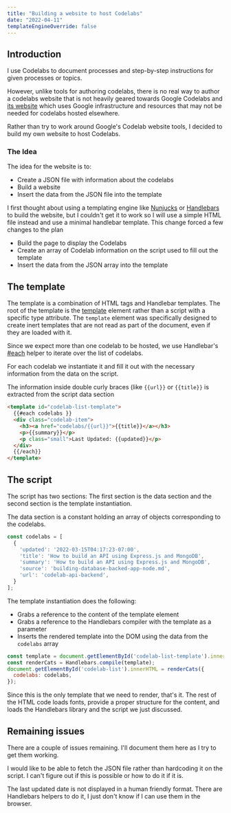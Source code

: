 ```yaml
---
title: "Building a website to host Codelabs"
date: "2022-04-11"
templateEngineOverride: false
---
```


## Introduction

I use Codelabs to document processes and step-by-step instructions for given processes or topics.

However, unlike tools for authoring codelabs, there is no real way to author a codelabs website that is not heavily geared towards Google Codelabs and [its website](https://codelabs.developers.google.com/) which uses Google infrastructure and resources that may not be needed for codelabs hosted elsewhere.

Rather than try to work around Google's Codelab website tools, I decided to build my own website to host Codelabs.

### The Idea

The idea for the website is to:

- Create a JSON file with information about the codelabs
- Build a website
- Insert the data from the JSON file into the template

I first thought about using a templating engine like [Nunjucks](https://mozilla.github.io/nunjucks/) or [Handlebars](https://handlebarsjs.com/) to build the website, but I couldn't get it to work so I will use a simple HTML file instead and use a minimal handlebar template. This change forced a few changes to the plan

- Build the page to display the Codelabs
- Create an array of Codelab information on the script used to fill out the template
- Insert the data from the JSON array into the template

## The template

The template is a combination of HTML tags and Handlebar templates. The root of the template is the [template](https://developer.mozilla.org/en-US/docs/Web/HTML/Element/template) element rather than a script with a specific type attribute. The `template` element was specifically designed to create inert templates that are not read as part of the document, even if they are loaded with it.

Since we expect more than one codelab to be hosted, we use Handlebar's [#each](https://handlebarsjs.com/guide/builtin-helpers.html#each) helper to iterate over the list of codelabs.

For each codelab we instantiate it and fill it out with the necessary information from the data on the script.

The information inside double curly braces (like `{{url}}` or `{{title}}` is extracted from the script data section

```html
<template id="codelab-list-template">
  {{#each codelabs }}
  <div class="codelab-item">
    <h3><a href="codelabs/{{url}}">{{title}}</a></h3>
    <p>{{summary}}</p>
    <p class="small">Last Updated: {{updated}}</p>
  </div>
  {{/each}}
</template>
```

## The script

The script has two sections: The first section is the data section and the second section is the template instantiation.

The data section is a constant holding an array of objects corresponding to the codelabs.

```js
const codelabs = [
  {
    'updated': '2022-03-15T04:17:23-07:00',
    'title': 'How to build an API using Express.js and MongoDB',
    'summary': 'How to build an API using Express.js and MongoDB',
    'source': 'building-database-backed-app-node.md',
    'url': 'codelab-api-backend',
  }
];
```

The template instantiation does the following:

- Grabs a reference to the content of the template element
- Grabs a reference to the Handlebars compiler with the template as a parameter
- Inserts the rendered template into the DOM using the data from the `codelabs` array

```js
const template = document.getElementById('codelab-list-template').innerHTML;
const renderCats = Handlebars.compile(template);
document.getElementById('codelab-list').innerHTML = renderCats({
  codelabs: codelabs,
});
```

Since this is the only template that we need to render, that's it. The rest of the HTML code loads fonts, provide a proper structure for the content, and loads the Handlebars library and the script we just discussed.

## Remaining issues

There are a couple of issues remaining. I'll document them here as I try to get them working.

I would like to be able to fetch the JSON file rather than hardcoding it on the script. I can't figure out if this is possible or how to do it if it is.

The last updated date is not displayed in a human friendly format. There are Handlebars helpers to do it, I just don't know if I can use them in the browser.
